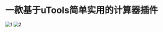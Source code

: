 # 一款基于uTools简单实用的计算器插件
![1](https://user-images.githubusercontent.com/49333146/141280196-880c482b-a7dd-416c-b4ad-2f101907b1c9.png)
![2](https://user-images.githubusercontent.com/49333146/141280216-0264bc47-07ac-4f67-8b1f-d0c32172b87b.png)


